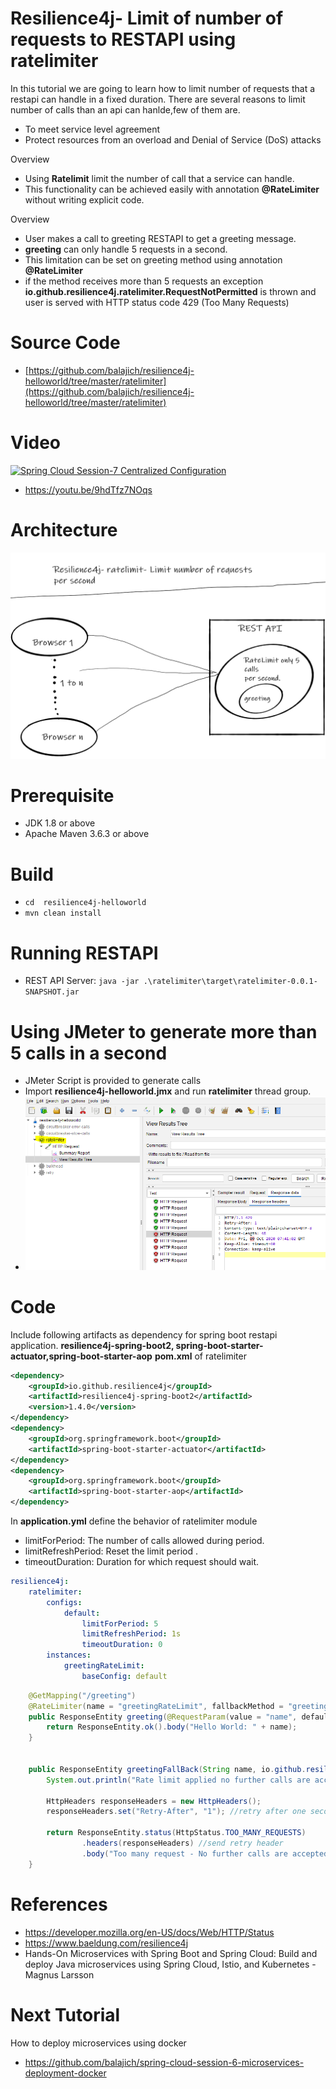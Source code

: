 # Resilience4j- Limit of number of requests to RESTAPI using ratelimiter 
In  this tutorial we are going to learn how to limit number of requests that a restapi can handle in a fixed duration. 
There are several reasons to limit number of calls than an api can hanlde,few of them are.
- To meet service level agreement
- Protect resources from an overload and Denial of Service (DoS) attacks

Overview
- Using **Ratelimit** limit the number of call that a service can handle.
- This functionality can be achieved easily with annotation **@RateLimiter** without writing explicit code. 

Overview
- User makes a call to greeting RESTAPI to get a greeting message.
- **greeting** can only handle 5 requests in a second.
- This limitation can be set on greeting method using annotation **@RateLimiter**
- if the method receives more than 5 requests an exception **io.github.resilience4j.ratelimiter.RequestNotPermitted** is thrown
and user is served with HTTP status code 429 (Too Many Requests)  
# Source Code 
- [https://github.com/balajich/resilience4j-helloworld/tree/master/ratelimiter](https://github.com/balajich/resilience4j-helloworld/tree/master/ratelimiter) 
# Video
[![Spring Cloud Session-7 Centralized Configuration](https://img.youtube.com/vi/9hdTfz7NOqs/0.jpg)](https://www.youtube.com/watch?v=9hdTfz7NOqs)
- https://youtu.be/9hdTfz7NOqs
# Architecture
![architecture](architecture.png "architecture")
# Prerequisite
- JDK 1.8 or above
- Apache Maven 3.6.3 or above
# Build
- ``` cd  resilience4j-helloworld ```
- ``` mvn clean install ```

# Running RESTAPI
- REST API Server: ``` java -jar .\ratelimiter\target\ratelimiter-0.0.1-SNAPSHOT.jar ```

# Using JMeter to generate more than 5 calls in a second
- JMeter Script is provided to generate  calls
-  Import **resilience4j-helloworld.jmx** and run **ratelimiter** thread group.
- ![jmeter](jmeter.png "jmeter")
# Code
Include following artifacts as dependency for spring boot restapi application. **resilience4j-spring-boot2,
spring-boot-starter-actuator,spring-boot-starter-aop**
**pom.xml** of  ratelimiter 
```xml
<dependency>
    <groupId>io.github.resilience4j</groupId>
    <artifactId>resilience4j-spring-boot2</artifactId>
    <version>1.4.0</version>
</dependency>
<dependency>
    <groupId>org.springframework.boot</groupId>
    <artifactId>spring-boot-starter-actuator</artifactId>
</dependency>
<dependency>
    <groupId>org.springframework.boot</groupId>
    <artifactId>spring-boot-starter-aop</artifactId>
</dependency>
```
In **application.yml**  define the behavior of ratelimiter module
- limitForPeriod: The number of calls allowed during period.
- limitRefreshPeriod: Reset the limit period .
- timeoutDuration: Duration for which request should wait.
```yaml
resilience4j:
    ratelimiter:
        configs:
            default:
                limitForPeriod: 5
                limitRefreshPeriod: 1s
                timeoutDuration: 0
        instances:
            greetingRateLimit:
                baseConfig: default
```
```java
    @GetMapping("/greeting")
    @RateLimiter(name = "greetingRateLimit", fallbackMethod = "greetingFallBack")
    public ResponseEntity greeting(@RequestParam(value = "name", defaultValue = "World") String name) {
        return ResponseEntity.ok().body("Hello World: " + name);
    }


    public ResponseEntity greetingFallBack(String name, io.github.resilience4j.ratelimiter.RequestNotPermitted ex) {
        System.out.println("Rate limit applied no further calls are accepted");

        HttpHeaders responseHeaders = new HttpHeaders();
        responseHeaders.set("Retry-After", "1"); //retry after one second

        return ResponseEntity.status(HttpStatus.TOO_MANY_REQUESTS)
                .headers(responseHeaders) //send retry header
                .body("Too many request - No further calls are accepted");
    }
```

# References
- https://developer.mozilla.org/en-US/docs/Web/HTTP/Status
- https://www.baeldung.com/resilience4j
- Hands-On Microservices with Spring Boot and Spring Cloud: Build and deploy Java microservices 
using Spring Cloud, Istio, and Kubernetes -Magnus Larsson
# Next Tutorial
How to deploy microservices using docker
- https://github.com/balajich/spring-cloud-session-6-microservices-deployment-docker